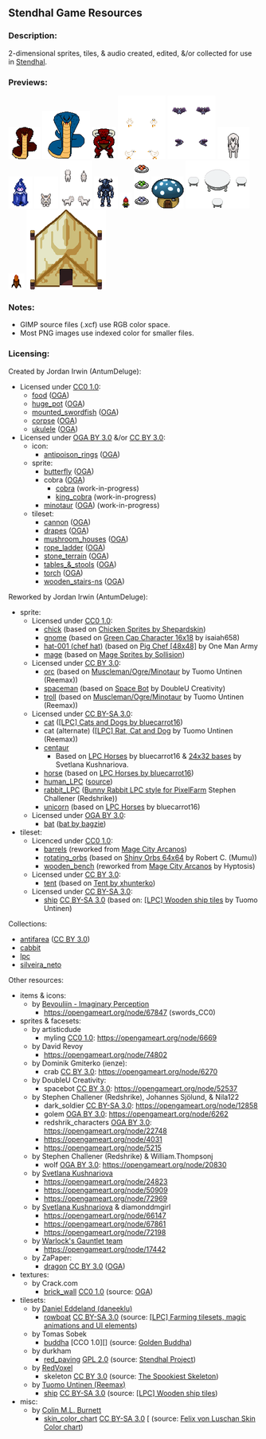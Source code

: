 ## Stendhal Game Resources


### **Description:**

2-dimensional sprites, tiles, & audio created, edited, &/or collected for use in [Stendhal](https://stendhalgame.org/).


### **Previews:**

![cobra](https://raw.githubusercontent.com/AntumDeluge/game-resources/master/sprite/animal/cobra/preview.gif)
![king_cobra](https://raw.githubusercontent.com/AntumDeluge/game-resources/master/sprite/animal/king_cobra/preview.gif)
![minotaur](https://raw.githubusercontent.com/AntumDeluge/game-resources/master/sprite/creature/minotaur/preview.gif)
![chick](https://raw.githubusercontent.com/AntumDeluge/game-resources/master/sprite/animal/chick/preview.gif)
![bat](https://raw.githubusercontent.com/AntumDeluge/game-resources/master/sprite/animal/bat/preview.gif)
![horse_white](https://raw.githubusercontent.com/AntumDeluge/game-resources/master/sprite/animal/horse/preview.gif)
![mage](https://raw.githubusercontent.com/AntumDeluge/game-resources/master/sprite/character/mage/preview.gif)
![rabbit](https://raw.githubusercontent.com/AntumDeluge/game-resources/master/sprite/animal/rabbit_LPC/preview.gif)
![cat](https://raw.githubusercontent.com/AntumDeluge/game-resources/master/sprite/animal/cat/preview.gif)
![dark_soldier](https://raw.githubusercontent.com/AntumDeluge/game-resources/master/sprite/character/dark_soldier/preview.gif)
![gnome](https://raw.githubusercontent.com/AntumDeluge/game-resources/master/sprite/creature/gnome/preview.gif)
![antipoison_rings](https://raw.githubusercontent.com/AntumDeluge/game-resources/master/icon/antipoison_rings/preview.png)
![mushroom_houses](https://raw.githubusercontent.com/AntumDeluge/game-resources/master/tileset/mushroom_houses/preview.png)
![tables_&_stools](https://raw.githubusercontent.com/AntumDeluge/game-resources/master/tileset/tables_&_stools/preview-1.png)
![torch](https://raw.githubusercontent.com/AntumDeluge/game-resources/master/tileset/torch/preview.gif)
![tent](https://raw.githubusercontent.com/AntumDeluge/game-resources/master/tileset/tent/preview.png)


### **Notes:**

- GIMP source files (.xcf) use RGB color space.
- Most PNG images use indexed color for smaller files.


### **Licensing:**

Created by Jordan Irwin (AntumDeluge):
- Licensed under [CC0 1.0][]:
  - [food](tileset/food) ([OGA](https://opengameart.org/node/20711))
  - [huge_pot](tileset/huge_pot) ([OGA](https://opengameart.org/node/79171))
  - [mounted_swordfish](tileset/building/decor) ([OGA](https://opengameart.org/node/79120))
  - [corpse](tileset/corpse) ([OGA](https://opengameart.org/node/79121))
  - [ukulele](tileset/instrument) ([OGA](https://opengameart.org/node/79149))
- Licensed under [OGA BY 3.0][] &/or [CC BY 3.0][]:
  - icon:
    - [antipoison_rings](icon/antipoison_rings) ([OGA](https://opengameart.org/node/20712))
  - sprite:
    - [butterfly](sprite/animal/butterfly) ([OGA](https://opengameart.org/node/79095))
    - cobra ([OGA](https://opengameart.org/node/20678))
      - [cobra](sprite/animal/cobra) (work-in-progress)
      - [king_cobra](sprite/animal/king_cobra) (work-in-progress)
    - [minotaur](sprite/creature/minotaur) ([OGA](https://opengameart.org/node/76913)) (work-in-progress)
  - tileset:
    - [cannon](tileset/cannon) ([OGA](https://opengameart.org/node/79098))
    - [drapes](tileset/drapes) ([OGA](https://opengameart.org/node/79123))
    - [mushroom_houses](tileset/mushroom_houses) ([OGA](https://opengameart.org/node/20713))
    - [rope_ladder](tileset/rope_ladder) ([OGA](https://opengameart.org/node/79116))
    - [stone_terrain](tileset/terrain/stone) ([OGA](https://opengameart.org/node/79141))
    - [tables_&_stools](tileset/tables_&_stools) ([OGA](https://opengameart.org/node/20715))
    - [torch](tileset/torch) ([OGA](https://opengameart.org/node/20714))
    - [wooden_stairs-ns](tileset/building/stairs) ([OGA](https://opengameart.org/node/79115))

Reworked by Jordan Irwin (AntumDeluge):
- sprite:
  - Licensed under [CC0 1.0][]:
    - [chick](sprite/animal/chick) (based on [Chicken Sprites by Shepardskin](https://opengameart.org/node/21393))
    - [gnome](sprite/creature/gnome) (based on [Green Cap Character 16x18](https://opengameart.org/node/66252) by isaiah658)
    - [hat-001 (chef hat)](sprite/character/outfit/PNG/24x32/hat-001.png) (based on [Pig Chef [48x48]](https://opengameart.org/node/69527) by One Man Army
    - [mage](sprite/character/mage) (based on [Mage Sprites by Sollision](https://opengameart.org/node/52761))
  - Licensed under [CC BY 3.0][]:
    - [orc](sprite/creature/orc) (based on [Muscleman/Ogre/Minotaur](https://opengameart.org/node/24876) by Tuomo Untinen (Reemax))
    - [spaceman](sprite/character/spaceman) (based on [Space Bot](https://opengameart.org/node/52537) by DoubleU Creativity)
    - [troll](sprite/creature/troll) (based on [Muscleman/Ogre/Minotaur](https://opengameart.org/node/24876) by Tuomo Untinen (Reemax))
  - Licensed under [CC BY-SA 3.0][]:
    - [cat](sprite/animal/cat) ([[LPC] Cats and Dogs by bluecarrot16](https://opengameart.org/node/69399))
    - cat (alternate) ([[LPC] Rat, Cat and Dog](https://opengameart.org/node/39573) by Tuomo Untinen (Reemax))
    - [centaur](sprite/creature/centaur)
      - Based on [LPC Horses](https://opengameart.org/node/69398) by bluecarrot16 & [24x32 bases](https://opengameart.org/node/24944) by Svetlana Kushnariova.
    - [horse](sprite/animal/horse) (based on [LPC Horses by bluecarrot16](https://opengameart.org/node/69398))
    - [human_LPC](sprite/character/human_LPC) ([source](https://opengameart.org/node/32390))
    - [rabbit_LPC](sprite/animal/rabbit_LPC) ([Bunny Rabbit LPC style for PixelFarm](https://opengameart.org/node/14851) Stephen Challener (Redshrike))
    - [unicorn](sprite/creature/unicorn) (based on [LPC Horses](https://opengameart.org/node/69398) by bluecarrot16)
  - Licensed under [OGA BY 3.0][]:
    - [bat](sprite/animal/bat) ([bat by bagzie](https://opengameart.org/node/26447))
- tileset:
  - Licenced under [CC0 1.0][]:
    - [barrels](tileset/barrels) (reworked from [Mage City Arcanos](https://opengameart.org/node/11192))
    - [rotating_orbs](tileset/rotating_orbs) (based on [Shiny Orbs 64x64]() by Robert C. (Mumu))
    - [wooden_bench](tileset/bench) (reworked from [Mage City Arcanos](https://opengameart.org/node/11192) by Hyptosis)
  - Licensed under [CC BY 3.0][]:
    - [tent](tileset/tent) (based on [Tent by xhunterko](https://opengameart.org/node/55237))
  - Licensed under [CC BY-SA 3.0][]:
    - [ship](tileset/ship) [CC BY-SA 3.0][] (based on: [[LPC] Wooden ship tiles](https://opengameart.org/node/38270) by Tuomo Untinen)


Collections:
- [antifarea](collection/antifarea/sources.md) ([CC BY 3.0][])
- [cabbit](collection/cabbit-diamonddmgirl/sources.md)
- [lpc](collection/lpc/sources.md)
- [silveira_neto](collection/silveira_neto/sources.md)

Other resources:
- items & icons:
  - by [Bevouliin - Imaginary Perception](http://bevouliin.com/)
    - https://opengameart.org/node/67847 (swords_CC0)
- sprites & facesets:
  - by artisticdude
    - myling [CC0 1.0][]: https://opengameart.org/node/6669
  - by David Revoy
    - https://opengameart.org/node/74802
  - by Dominik Gmiterko (ienze):
    - crab [CC BY 3.0][]: https://opengameart.org/node/6270
  - by DoubleU Creativity:
    - spacebot [CC BY 3.0][]: https://opengameart.org/node/52537
  - by Stephen Challener (Redshrike), Johannes Sjölund, & Nila122
    - dark_soldier [CC BY-SA 3.0][]: https://opengameart.org/node/12858
    - golem [OGA BY 3.0][]: https://opengameart.org/node/6262
    - redshrik_characters [OGA BY 3.0][]: https://opengameart.org/node/22748
    - https://opengameart.org/node/4031
    - https://opengameart.org/node/5215
  - by Stephen Challener (Redshrike) & William.Thompsonj
    - wolf [OGA BY 3.0][]: https://opengameart.org/node/20830
  - by [Svetlana Kushnariova][]
    - https://opengameart.org/node/24823
    - https://opengameart.org/node/50909
    - https://opengameart.org/node/72969
  - by [Svetlana Kushnariova][] & diamonddmgirl
    - https://opengameart.org/node/66147
    - https://opengameart.org/node/67861
    - https://opengameart.org/node/72198
  - by [Warlock's Gauntlet team](https://musztardasarepska.pl/wgdown/)
    - https://opengameart.org/node/17442
  - by ZaPaper:
    - [dragon](sprite/creature/dragon) [CC BY 3.0][] ([OGA](https://opengameart.org/node/79018))
- textures:
  - by Crack.com
    - [brick_wall](texture/brick_wall) [CC0 1.0][] (source: [OGA](https://opengameart.org/node/2048))
- tilesets:
  - by [Daniel Eddeland (daneeklu)](https://opengameart.org/user/2667)
    - [rowboat](tileset/rowboat) [CC BY-SA 3.0][] (source: [[LPC] Farming tilesets, magic animations and UI 
elements](https://opengameart.org/node/11117))
  - by Tomas Sobek
    - [buddha](tileset/statue/buddha) [CCO 1.0][] (source: [Golden Buddha](https://openclipart.org/detail/79567))
  - by durkham
    - [red_paving](tileset/terrain/red_paving) [GPL 2.0][] (source: [Stendhal Project](https://github.com/arianne/stendhal/blob/1de18c7/tiled/tileset/ground/red_paving.png))
  - by [RedVoxel](https://opengameart.org/user/48490)
    - skeleton [CC BY 3.0][] (source: [The Spookiest Skeleton](https://opengameart.org/node/77815))
  - by [Tuomo Untinen (Reemax)](https://opengameart.org/user/5257)
    - [ship](tileset/ship) [CC BY-SA 3.0][] (source: [[LPC] Wooden ship tiles](https://opengameart.org/node/38270))
- misc:
  - by [Colin M.L. Burnett](https://en.wikipedia.org/wiki/User:Cburnett)
    - [skin_color_chart](misc/skin_color_chart) [CC BY-SA 3.0][] [ (source: [Felix von Luschan Skin Color chart](https://commons.wikimedia.org/wiki/File:Felix_von_Luschan_Skin_Color_chart.svg))


[CC0 1.0]: docs/licenses/CC0-1.0.txt
[CC BY 3.0]: LICENSE.txt
[CC BY-SA 3.0]: docs/licenses/CC-BY-SA-3.0.txt
[GPL 2.0]: docs/licenses/GPL-2.0.txt
[OGA BY 3.0]: docs/licenses/OGA-BY-3.0.txt

[Svetlana Kushnariova]: mailto:lana-chan@yandex.ru
